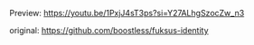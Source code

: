 Preview: https://youtu.be/1PxjJ4sT3ps?si=Y27ALhgSzocZw_n3

original: https://github.com/boostless/fuksus-identity
